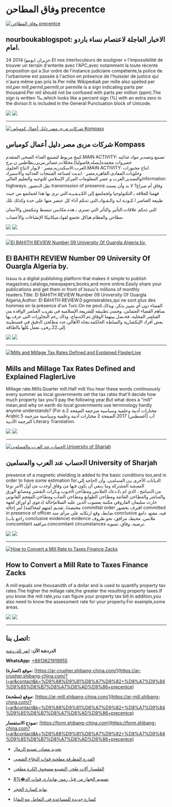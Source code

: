 # وفاق المطاحن precentce

<a href="https://swt.shibang-china.com/?l=ar&img&k=%D9%88%D9%81%D8%A7%D9%82+%D8%A7%D9%84%D9%85%D8%B7%D8%A7%D8%AD%D9%86+precentce" target="_blank">![وفاق المطاحن precentce](http://static.shibang-china.com/all-800x300/956.jpg)</a>

## nourboukablogspot: الاخبار العاجلة لاعتصام نساء باردو امام.
24 حزيران (يونيو) 2014.Et nos interlocuteurs de souligner « l&#39;impossibilité de trouver un terrain d&#39;entente avec l&#39;APC,avec notamment la toute récente proposition qui a.Sur ordre de l&#39;instance judiciaire compétente,la police de l&#39;urbanisme est passée à l&#39;action en présence de l&#39;huissier de justice qui n&#39;aura même pas pris le.Per mille WikipediaA per mille also spelled per mil,per mill,permil,permill,or permille is a sign indicating parts per thousand.Per mil should not be confused with parts per million (ppm).The sign is written ‰,which looks like a percent sign (%) with an extra zero in the divisor.It is included in the General Punctuation block of Unicode.


<a href="https://whatsapp.shibangsoft.com/WhatsApp.php" target="_blank" title="WhatsApp">![](http://static.shibang-china.com/icon/whatsapp.png)</a> <a href="https://swt.shibang-china.com/?l=ar&icon&k=%D9%88%D9%81%D8%A7%D9%82+%D8%A7%D9%84%D9%85%D8%B7%D8%A7%D8%AD%D9%86+precentce" target="_blank">![](http://static.shibang-china.com/icon/chat-ar.png)</a>

---

<a href="https://swt.shibang-china.com/?l=ar&img&k=%D9%88%D9%81%D8%A7%D9%82+%D8%A7%D9%84%D9%85%D8%B7%D8%A7%D8%AD%D9%86+precentce" target="_blank">![شركات ﻣﺭﺑﻯ مصر دليل أعمال كومباس Kompass](http://static.shibang-china.com/all-800x300/1083.jpg)</a>

## شركات ﻣﺭﺑﻯ مصر دليل أعمال كومباس Kompass
كينج مريوط لتصنيع الغذاء الصحى المتقدم.MAIN ACTIVITY: تصنيع وتصدير مواد غذائيه خضروات مجمده[بسله,فاصوليا].مخللات,عصائر,مربى,بطاطس ن.برج العرب.الاسكندريه,مصر &middot; لابوار لانتاج الحلوى.MAIN ACTIVITY: انتاج مخبوزات وحلويات.المعادى.القاهره,مصر &middot; ابديت لصناعه المنتجات الغذائيه والاستيراد والتصدير.العرب و عصر المعلومات المركز الإسلامي للتوجيه والتعليم العاليinformation highways. ﻧﻘﻞ اﳊﻀﻮر transmission of presence.وﻓﺎق أم ﺻﺮاع? ﻻ ﺑﺪ وأن ﻳﺴﺘﻨﺪ ﻓﻬﻤﻨﺎ ﻟﻠﻌﻼﻗﺔ ﺑ اﻟﺘﻜﻨﻮﻟﻮﺟﻴﺎ واﺠﻤﻟﺘﻤﻊ إﻟﻰ اﻟﻜـﻴـﻔـﻴـﺔ.اﻟﺘﻲ ﻧﺮى ﺑﻬﺎ ﻫﺬا اﺠﻤﻟﺘﻤﻊ ﻣﻦ ﺣﻴﺚ ﻃﺒﻴﻌﺔ اﻟﻌﻨﺎﺻﺮ ا ﻜـﻮﻧـﺔ ﻟـﻪ واﻟـﻘـﻮاﻧـ.اﻟﺘﻲ ﲢﻜﻢ أداء ﻛﻞ ﻋﻨﺼﺮ ﻣﻨﻬﺎ ﻋﻠﻰ ﺣﺪة وﻛﺬﻟﻚ ﺗﻠﻚ اﻟﺘﻲ ﲢﻜﻢ ﻋﻼﻗﺎت.اﻟﺘﺄﺛﻴﺮ واﻟﺘﺄﺛﺮ اﻟﺘﻲ ﺗﺴﺮي ﺑ ﻫﺬه.ﻣﻜﺎﺑﺲ ﺗﻨﺒﺴﻂ وﺗﻨﻜﻤﺶ واﻷﺳﻨﺎن ﻣﻄﺎﺣﻦ واﻟﻌﻈﺎم ﻫﻴﺎﻛﻞ ﺗﺨﻀﻊ ﻟﻘﻮاﻧ.ﻣﻴﻜﺎﻧﻴﻜﺎ اﻹﻧﺸﺎءات واﻷﻋﺼﺎب.


<a href="https://whatsapp.shibangsoft.com/WhatsApp.php" target="_blank" title="WhatsApp">![](http://static.shibang-china.com/icon/whatsapp.png)</a> <a href="https://swt.shibang-china.com/?l=ar&icon&k=%D9%88%D9%81%D8%A7%D9%82+%D8%A7%D9%84%D9%85%D8%B7%D8%A7%D8%AD%D9%86+precentce" target="_blank">![](http://static.shibang-china.com/icon/chat-ar.png)</a>

---

<a href="https://swt.shibang-china.com/?l=ar&img&k=%D9%88%D9%81%D8%A7%D9%82+%D8%A7%D9%84%D9%85%D8%B7%D8%A7%D8%AD%D9%86+precentce" target="_blank">![El BAHITH REVIEW Number 09 University Of Ouargla Algeria by.](http://static.shibang-china.com/all-800x300/1104.jpg)</a>

## El BAHITH REVIEW Number 09 University Of Ouargla Algeria by.
Issuu is a digital publishing platform that makes it simple to publish magazines,catalogs,newspapers,books,and more online.Easily share your publications and get them in front of Issuu&#39;s millions of monthly readers.Title: El BAHITH REVIEW Number 09 University Of Ouargla Algeria,Author: El BAHITH REVIEW.0 pgmisérables,qui ne sont plus des hommes en la présence d&#39;un Turc.On ne peut.ﺍﻟﻘﻀﺎﺀ ﺩﻭﻥ ﺃﻱ ﺘﻤﻴﻴﺯ ﻴﺫﻜﺭ، ﻭﺒﺫﻟﻙ ﺴﺎﻫﻡ ﺍﻟﻘﻀﺎﺀ ﺍﻟﻌﺜﻤﺎﻨﻲ، ﻭﺤﺴﻥ ﺘﻁﺒﻴﻘﻪ ﻟﻠﺸﺭﻴﻌﺔ.ﺍﻹﺴﻼﻤﻴﺔ ﻓﻲ ﺘﻘﺭﻴﺏ ﺍﻟﻌﻨﺎﺼﺭ ﺍﻟﻭﺍﻓﺩﺓ ﻤﻥ ﺍﻟﻌﻨﺎﺼﺭ ﺍﻟﻤﺤﻠﻴﺔ، ﻓﺤ.ﺼل ﺒﻴﻨﻬﻤﺎ ﺍﻟﻭﻓﺎﻕ ﺜﻡ.ﺍﻻﻨﺩﻤﺎﺝ، ﻭﺫﻟﻙ ﺭﻏﻡ ﺍﻟﺘﺠﺎﻭﺯﺍﺕ ﺍﻟﺘﻲ ﻋﺭﻑ ﺒﻬﺎ ﺒﻌﺽ ﺃﻓﺭﺍﺩ ﺍﻹﻨﻜﺸﺎﺭﻴﺔ ﻭﺍﻟﺴﻠﻁﺔ ﺍﻟﺤﺎﻜﻤﺔ.ﺘﺠﺎﻩ ﺍﻷﻫﺎﻟﻲ.ﻋﺩﺩ ﻤﻁﺎﺤﻥ ﺍﻟﺩﻗﻴﻕ ﻓﻲ ﻗﺴﻨﻁﻴﻨﺔ ﺇﻟﻰ.22.ﺭﺤﻰ، ﺘﻌﻤل ﻜﻠﻬﺎ ﺒﺎﻟﻁﺎﻗﺔ.


<a href="https://whatsapp.shibangsoft.com/WhatsApp.php" target="_blank" title="WhatsApp">![](http://static.shibang-china.com/icon/whatsapp.png)</a> <a href="https://swt.shibang-china.com/?l=ar&icon&k=%D9%88%D9%81%D8%A7%D9%82+%D8%A7%D9%84%D9%85%D8%B7%D8%A7%D8%AD%D9%86+precentce" target="_blank">![](http://static.shibang-china.com/icon/chat-ar.png)</a>

---

<a href="https://swt.shibang-china.com/?l=ar&img&k=%D9%88%D9%81%D8%A7%D9%82+%D8%A7%D9%84%D9%85%D8%B7%D8%A7%D8%AD%D9%86+precentce" target="_blank">![Mills and Millage Tax Rates Defined and Explained FlaglerLive](http://static.shibang-china.com/all-800x300/306.jpg)</a>

## Mills and Millage Tax Rates Defined and Explained FlaglerLive
Millage rate.Mills.Quarter mill.Half mill.You hear these words continuously every summer as local governments set the tax rates that&#39;ll decide how much property tax you&#39;ll pay the following year.But what does a “mill” mean,and why on earth do local governments use terminology hardly anyone understands? (For a.مختارات أدبية وعلمية وسياسية مترجمة الصفحة 2 Arabic.5 آب (أغسطس) 2017.الصفحة 2 مختارات أدبية وعلمية وسياسية مترجمة الترجمة الأدبية Literary Translation.


<a href="https://whatsapp.shibangsoft.com/WhatsApp.php" target="_blank" title="WhatsApp">![](http://static.shibang-china.com/icon/whatsapp.png)</a> <a href="https://swt.shibang-china.com/?l=ar&icon&k=%D9%88%D9%81%D8%A7%D9%82+%D8%A7%D9%84%D9%85%D8%B7%D8%A7%D8%AD%D9%86+precentce" target="_blank">![](http://static.shibang-china.com/icon/chat-ar.png)</a>

---

<a href="https://swt.shibang-china.com/?l=ar&img&k=%D9%88%D9%81%D8%A7%D9%82+%D8%A7%D9%84%D9%85%D8%B7%D8%A7%D8%AD%D9%86+precentce" target="_blank">![اﻟﺣﺳﺎب ﻋﻧد اﻟﻌرب واﻟﻣﺳﻟﻣﯾن University of Sharjah](http://static.shibang-china.com/all-800x300/220.jpg)</a>

## اﻟﺣﺳﺎب ﻋﻧد اﻟﻌرب واﻟﻣﺳﻟﻣﯾن University of Sharjah
presence of a magnetic shielding is added to the basic conditions too,and in order to have some estimation for.اﻟدﯾﺎﻧﺎت اﻷﺧرى ﺑﯾن اﻟﻣﺳﻟﻣﯾن، وأن اﻟﺣﺎﺟﺔ إﻟﻲ اﻟﻣﻌﯾﺷﺔ اﻟﻣﺷﺗرﮐﺔ وﻣﺎ ﯾﻧﺑﻐﻲ أن ﯾﮐون ﻓﯾﮭﺎ ﻣن وﻓﺎق أوﺟدت ﻣن أول اﻷﻣر ﻧوﻋﺎ ﻣن.اﻟﺗﺳﺎﻣﺢ ، اﻟذي ﻟم ﯾﮐ.دﻋك اﻟﻣﻼﺑس وﻣطﺎﺣن اﻟﺣﺑوب وﺑﮐرات اﻟﺗﻘﺷﯾر وﻣﺻﺎﻧﻊ اﻟورق واﻟﻣﻧﺎﺷر واﻟﻣطﺎﺣن اﻟﻌﺎﺋﻣﺔ وﻣطﺎﺣن اﻟطواﺑﻊ وﻣطﺎﺣن اﻟﺻﻟب.وﻣطﺎﺣن.المعجم القانوني حارث سليمان الفاروقي مكتبة يعسوب الدين عليه السلامإحالة (دعوى أو اوراق لجهة مختصة)، تقديم (متهم لمحاكمة) أمر إحالة committal order اقترف بحضور committed in presence of officer ضابط، وقع ارتكابه على مرأى منه.conclusive فيه، مقنع، دامغ (راجع باب conclusive evidence) evidence ملابس، محيط، مرافق، نحو ظروف concomitant مرافقة.concomitant circumstances ترضية، وفاق، تسوية.


<a href="https://whatsapp.shibangsoft.com/WhatsApp.php" target="_blank" title="WhatsApp">![](http://static.shibang-china.com/icon/whatsapp.png)</a> <a href="https://swt.shibang-china.com/?l=ar&icon&k=%D9%88%D9%81%D8%A7%D9%82+%D8%A7%D9%84%D9%85%D8%B7%D8%A7%D8%AD%D9%86+precentce" target="_blank">![](http://static.shibang-china.com/icon/chat-ar.png)</a>

---

<a href="https://swt.shibang-china.com/?l=ar&img&k=%D9%88%D9%81%D8%A7%D9%82+%D8%A7%D9%84%D9%85%D8%B7%D8%A7%D8%AD%D9%86+precentce" target="_blank">![How to Convert a Mill Rate to Taxes Finance Zacks](http://static.shibang-china.com/all-800x300/1430.jpg)</a>

## How to Convert a Mill Rate to Taxes Finance Zacks
A mill equals one thousandth of a dollar and is used to quantify property tax rates.The higher the millage rate,the greater the resulting property taxes.If you know the mill rate,you can figure your property tax bill.In addition,you also need to know the assessment rate for your property.For example,some areas.

<a href="https://whatsapp.shibangsoft.com/WhatsApp.php" target="_blank" title="WhatsApp">![](http://static.shibang-china.com/icon/whatsapp.png)</a> <a href="https://swt.shibang-china.com/?l=ar&icon&k=%D9%88%D9%81%D8%A7%D9%82+%D8%A7%D9%84%D9%85%D8%B7%D8%A7%D8%AD%D9%86+precentce" target="_blank">![](http://static.shibang-china.com/icon/chat-ar.png)</a>

---
## اتصل بنا:

**الدردشة الآن:** [انقر للدردشة](https://swt.shibang-china.com?l=ar&contact&k=%D9%88%D9%81%D8%A7%D9%82+%D8%A7%D9%84%D9%85%D8%B7%D8%A7%D8%AD%D9%86+precentce)

**WhatsApp:**  [+8613621919955](https://whatsapp.shibangsoft.com/WhatsApp.php)

**موقع (كسارة):** [https://ar-crusher.shibang-china.com/](https://ar-crusher.shibang-china.com/?l=ar&contact&k=%D9%88%D9%81%D8%A7%D9%82+%D8%A7%D9%84%D9%85%D8%B7%D8%A7%D8%AD%D9%86+precentce)

**موقع (مطحنة):** [https://ar-mill.shibang-china.com/](https://ar-mill.shibang-china.com/?l=ar&contact&k=%D9%88%D9%81%D8%A7%D9%82+%D8%A7%D9%84%D9%85%D8%B7%D8%A7%D8%AD%D9%86+precentce)

**نموذج الاستفسار:** [https://form.shibang-china.com](https://form.shibang-china.com?l=ar&contact&k=%D9%88%D9%81%D8%A7%D9%82+%D8%A7%D9%84%D9%85%D8%B7%D8%A7%D8%AD%D9%86+precentce)

* [تحديد مصادر تصنيع الرمال](../26/%D8%AA%D8%AD%D8%AF%D9%8A%D8%AF%20%D9%85%D8%B5%D8%A7%D8%AF%D8%B1%20%D8%AA%D8%B5%D9%86%D9%8A%D8%B9%20%D8%A7%D9%84%D8%B1%D9%85%D8%A7%D9%84.md)

* [القدرة المطرقة مطحنة قوات الدفاع الشعبي](../30/%D8%A7%D9%84%D9%82%D8%AF%D8%B1%D8%A9%20%D8%A7%D9%84%D9%85%D8%B7%D8%B1%D9%82%D8%A9%20%D9%85%D8%B7%D8%AD%D9%86%D8%A9%20%D9%82%D9%88%D8%A7%D8%AA%20%D8%A7%D9%84%D8%AF%D9%81%D8%A7%D8%B9%20%D8%A7%D9%84%D8%B4%D8%B9%D8%A8%D9%8A.md)

* [الفلسبار آلات طحن التصنيع مسحوق الكرة مطحن](../27/%D8%A7%D9%84%D9%81%D9%84%D8%B3%D8%A8%D8%A7%D8%B1%20%D8%A2%D9%84%D8%A7%D8%AA%20%D8%B7%D8%AD%D9%86%20%D8%A7%D9%84%D8%AA%D8%B5%D9%86%D9%8A%D8%B9%20%D9%85%D8%B3%D8%AD%D9%88%D9%82%20%D8%A7%D9%84%D9%83%D8%B1%D8%A9%20%D9%85%D8%B7%D8%AD%D9%86.md)

* [تصميم الجهاز من قبل رموز بهانداري قوات الد�%8](../27/%D8%AA%D8%B5%D9%85%D9%8A%D9%85%20%D8%A7%D9%84%D8%AC%D9%87%D8%A7%D8%B2%20%D9%85%D9%86%20%D9%82%D8%A8%D9%84%20%D8%B1%D9%85%D9%88%D8%B2%20%D8%A8%D9%87%D8%A7%D9%86%D8%AF%D8%A7%D8%B1%D9%8A%20%D9%82%D9%88%D8%A7%D8%AA%20%D8%A7%D9%84%D8%AF%EF%BF%BD%258.md)

* [نهاية كسارة الحجر](../29/%D9%86%D9%87%D8%A7%D9%8A%D8%A9%20%D9%83%D8%B3%D8%A7%D8%B1%D8%A9%20%D8%A7%D9%84%D8%AD%D8%AC%D8%B1.md)

* [كسارة جديدة للمساعدة في التعامل مع النفايا](../27/%D9%83%D8%B3%D8%A7%D8%B1%D8%A9%20%D8%AC%D8%AF%D9%8A%D8%AF%D8%A9%20%D9%84%D9%84%D9%85%D8%B3%D8%A7%D8%B9%D8%AF%D8%A9%20%D9%81%D9%8A%20%D8%A7%D9%84%D8%AA%D8%B9%D8%A7%D9%85%D9%84%20%D9%85%D8%B9%20%D8%A7%D9%84%D9%86%D9%81%D8%A7%D9%8A%D8%A7.md)